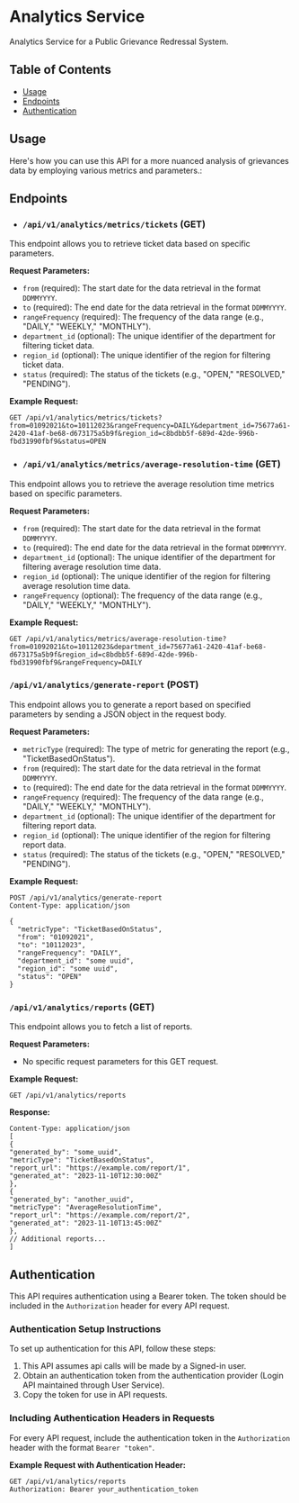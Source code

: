 # Analytics Service

Analytics Service for a Public Grievance Redressal System.

## Table of Contents

- [Usage](#usage)
- [Endpoints](#endpoints)
- [Authentication](#authentication)


## Usage

Here's how you can use this API for a more nuanced analysis of grievances data by employing various metrics and parameters.:


## Endpoints

- ### `/api/v1/analytics/metrics/tickets` (GET)
This endpoint allows you to retrieve ticket data based on specific parameters.

**Request Parameters:**

- `from` (required): The start date for the data retrieval in the format `DDMMYYYY`.
- `to` (required): The end date for the data retrieval in the format `DDMMYYYY`.
- `rangeFrequency` (required): The frequency of the data range (e.g., "DAILY," "WEEKLY," "MONTHLY").
- `department_id` (optional): The unique identifier of the department for filtering ticket data.
- `region_id` (optional): The unique identifier of the region for filtering ticket data.
- `status` (required): The status of the tickets (e.g., "OPEN," "RESOLVED," "PENDING").

**Example Request:**

```http
GET /api/v1/analytics/metrics/tickets?from=01092021&to=10112023&rangeFrequency=DAILY&department_id=75677a61-2420-41af-be68-d673175a5b9f&region_id=c8bdbb5f-689d-42de-996b-fbd31990fbf9&status=OPEN
```

- ### `/api/v1/analytics/metrics/average-resolution-time` (GET)

This endpoint allows you to retrieve the average resolution time metrics based on specific parameters.

**Request Parameters:**

- `from` (required): The start date for the data retrieval in the format `DDMMYYYY`.
- `to` (required): The end date for the data retrieval in the format `DDMMYYYY`.
- `department_id` (optional): The unique identifier of the department for filtering average resolution time data.
- `region_id` (optional): The unique identifier of the region for filtering average resolution time data.
- `rangeFrequency` (optional): The frequency of the data range (e.g., "DAILY," "WEEKLY," "MONTHLY").

**Example Request:**

```http
GET /api/v1/analytics/metrics/average-resolution-time?from=01092021&to=10112023&department_id=75677a61-2420-41af-be68-d673175a5b9f&region_id=c8bdbb5f-689d-42de-996b-fbd31990fbf9&rangeFrequency=DAILY
```

### `/api/v1/analytics/generate-report` (POST)

This endpoint allows you to generate a report based on specified parameters by sending a JSON object in the request body.

**Request Parameters:**

- `metricType` (required): The type of metric for generating the report (e.g., "TicketBasedOnStatus").
- `from` (required): The start date for the data retrieval in the format `DDMMYYYY`.
- `to` (required): The end date for the data retrieval in the format `DDMMYYYY`.
- `rangeFrequency` (required): The frequency of the data range (e.g., "DAILY," "WEEKLY," "MONTHLY").
- `department_id` (optional): The unique identifier of the department for filtering report data.
- `region_id` (optional): The unique identifier of the region for filtering report data.
- `status` (required): The status of the tickets (e.g., "OPEN," "RESOLVED," "PENDING").

**Example Request:**

```http
POST /api/v1/analytics/generate-report
Content-Type: application/json

{
  "metricType": "TicketBasedOnStatus",
  "from": "01092021",
  "to": "10112023",
  "rangeFrequency": "DAILY",
  "department_id": "some uuid",
  "region_id": "some uuid",
  "status": "OPEN"
}
```
### `/api/v1/analytics/reports` (GET)

This endpoint allows you to fetch a list of reports.

**Request Parameters:**

- No specific request parameters for this GET request.

**Example Request:**

```http
GET /api/v1/analytics/reports
```
**Response:**
```http
Content-Type: application/json
[
{
"generated_by": "some_uuid",
"metricType": "TicketBasedOnStatus",
"report_url": "https://example.com/report/1",
"generated_at": "2023-11-10T12:30:00Z"
},
{
"generated_by": "another_uuid",
"metricType": "AverageResolutionTime",
"report_url": "https://example.com/report/2",
"generated_at": "2023-11-10T13:45:00Z"
},
// Additional reports...
]
```
## Authentication

This API requires authentication using a Bearer token. The token should be included in the `Authorization` header for every API request.

### Authentication Setup Instructions

To set up authentication for this API, follow these steps:
1. This API assumes api calls will be made by a Signed-in user. 
2. Obtain an authentication token from the authentication provider (Login API maintained through User Service).
3. Copy the token for use in API requests.

### Including Authentication Headers in Requests

For every API request, include the authentication token in the `Authorization` header with the format `Bearer "token"`.

**Example Request with Authentication Header:**

```http
GET /api/v1/analytics/reports
Authorization: Bearer your_authentication_token
```

